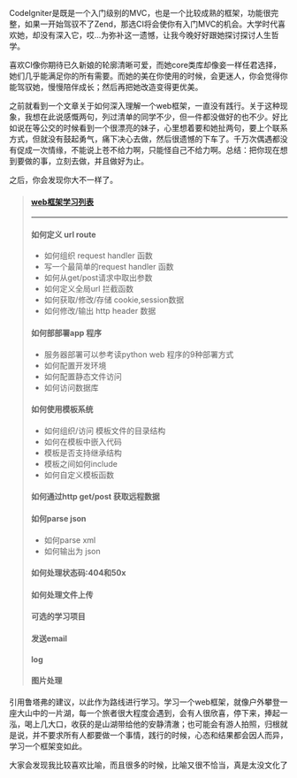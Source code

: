 <!---title:CodeIgniter 如新娘-->
<!---keywords:CodeIgniter分析，CodeIgniter入门-->


CodeIgniter是既是一个入门级别的MVC，也是一个比较成熟的框架，功能很完整，如果一开始驾驭不了Zend，那选CI将会使你有入门MVC的机会。大学时代喜欢她，却没有深入它，哎...为弥补这一遗憾，让我今晚好好跟她探讨探讨人生哲学。

喜欢CI像你期待已久新娘的轮廓清晰可爱，而她core类库却像妾一样任君选择，她们几乎能满足你的所有需要。而她的美在你使用的时候，会更迷人，你会觉得你能驾驭她，慢慢陪伴成长；然后再把她改造变得更优美。

之前就看到一个文章关于如何深入理解一个web框架，一直没有践行。关于这种现象，我想在此说感慨两句，列过清单的同学不少，但一件都没做好的也不少。好比如说在等公交的时候看到一个很漂亮的妹子，心里想着要和她扯两句，要上个联系方式，但就没有鼓起勇气，痛下决心去做，然后很遗憾的下车了。千万次偶遇都没有促成一次情缘，不能说上苍不给力啊，只能怪自己不给力啊。总结：把你现在想到要做的事，立刻去做，并且做好为止。

之后，你会发现你大不一样了。

> #### [web框架学习列表](http://lutaf.com/148.htm)
>    ---
> #### 如何定义 url route
>    - 如何组织 request handler 函数
>    - 写一个最简单的request handler 函数
>    - 如何从get/post请求中取出参数
>    - 如何定义全局url 拦截函数
>    - 如何获取/修改/存储 cookie,session数据
>    - 如何修改/输出 http header 数据
>
> #### 如何部部署app 程序
>    * 服务器部署可以参考读python web 程序的9种部署方式
>    * 如何配置开发环境
>    * 如何配置静态文件访问
>    * 如何访问数据库
>   
> #### 如何使用模板系统
>    * 如何组织/访问 模板文件的目录结构
>    * 如何在模板中嵌入代码
>    * 模板是否支持继承结构
>    * 模板之间如何include
>    * 如何自定义模板函数
>    
> #### 如何通过http get/post 获取远程数据
> #### 如何parse json
>    * 如何parse xml
>    * 如何输出为 json
>
> #### 如何处理状态码:404和50x
> #### 如何处理文件上传
> #### 可选的学习项目
> #### 发送email
> #### log
> #### 图片处理

引用鲁塔弗的建议，以此作为路线进行学习。学习一个web框架，就像户外攀登一座大山中的一片湖，每一个旅者很大程度会遇到，会有人很欣喜，停下来，捧起一泓，喝上几大口，收获的是山湖带给他的安静清澈；也可能会有游人拍照，归根就是说，并不要求所有人都要做一个事情，践行的时候，心态和结果都会因人而异，学习一个框架变如此。

大家会发现我比较喜欢比喻，而且很多的时候，比喻又很不恰当，真是太没文化了
